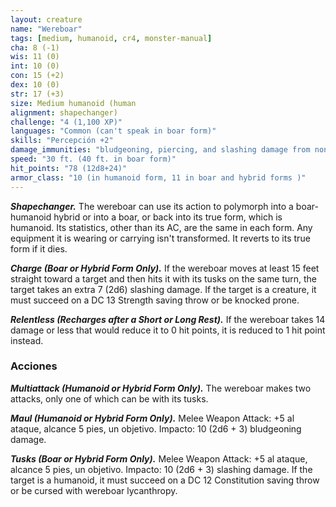 ```yaml
---
layout: creature
name: "Wereboar"
tags: [medium, humanoid, cr4, monster-manual]
cha: 8 (-1)
wis: 11 (0)
int: 10 (0)
con: 15 (+2)
dex: 10 (0)
str: 17 (+3)
size: Medium humanoid (human
alignment: shapechanger)
challenge: "4 (1,100 XP)"
languages: "Common (can't speak in boar form)"
skills: "Percepción +2"
damage_immunities: "bludgeoning, piercing, and slashing damage from nonmagical weapons that aren't silvered"
speed: "30 ft. (40 ft. in boar form)"
hit_points: "78 (12d8+24)"
armor_class: "10 (in humanoid form, 11 in boar and hybrid forms )"
---
```


***Shapechanger.*** The wereboar can use its action to polymorph into a boar-humanoid hybrid or into a boar, or back into its true form, which is humanoid. Its statistics, other than its AC, are the same in each form. Any equipment it is wearing or carrying isn't transformed. It reverts to its true form if it dies.

***Charge (Boar or Hybrid Form Only).*** If the wereboar moves at least 15 feet straight toward a target and then hits it with its tusks on the same turn, the target takes an extra 7 (2d6) slashing damage. If the target is a creature, it must succeed on a DC 13 Strength saving throw or be knocked prone.

***Relentless (Recharges after a Short or Long Rest).*** If the wereboar takes 14 damage or less that would reduce it to 0 hit points, it is reduced to 1 hit point instead.

### Acciones

***Multiattack (Humanoid or Hybrid Form Only).*** The wereboar makes two attacks, only one of which can be with its tusks.

***Maul (Humanoid or Hybrid Form Only).*** Melee Weapon Attack: +5 al ataque, alcance 5 pies, un objetivo. Impacto: 10 (2d6 + 3) bludgeoning damage.

***Tusks (Boar or Hybrid Form Only).*** Melee Weapon Attack: +5 al ataque, alcance 5 pies, un objetivo. Impacto: 10 (2d6 + 3) slashing damage. If the target is a humanoid, it must succeed on a DC 12 Constitution saving throw or be cursed with wereboar lycanthropy.